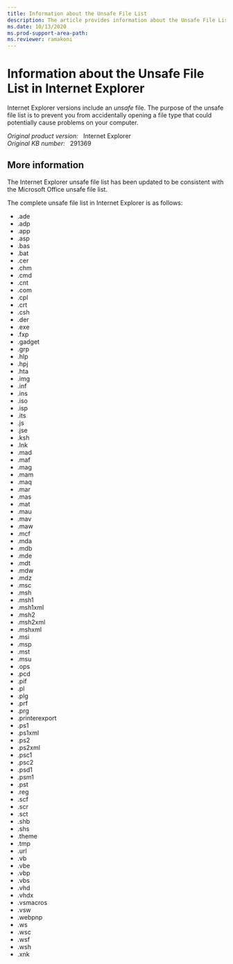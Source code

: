 ```yaml
---
title: Information about the Unsafe File List
description: The article provides information about the Unsafe File List in Internet Explorer.
ms.date: 10/13/2020
ms.prod-support-area-path: 
ms.reviewer: ramakoni
---
```

# Information about the Unsafe File List in Internet Explorer

Internet Explorer versions include an *unsafe* file. The purpose of the unsafe file list is to prevent you from accidentally opening a file type that could potentially cause problems on your computer.

_Original product version:_ &nbsp; Internet Explorer  
_Original KB number:_ &nbsp; 291369

## More information

The Internet Explorer unsafe file list has been updated to be consistent with the Microsoft Office unsafe file list.

The complete unsafe file list in Internet Explorer is as follows:

- .ade
- .adp
- .app
- .asp
- .bas
- .bat
- .cer
- .chm
- .cmd
- .cnt
- .com
- .cpl
- .crt
- .csh
- .der
- .exe
- .fxp
- .gadget
- .grp
- .hlp
- .hpj
- .hta
- .img
- .inf
- .ins
- .iso
- .isp
- .its
- .js
- .jse
- .ksh
- .lnk
- .mad
- .maf
- .mag
- .mam
- .maq
- .mar
- .mas
- .mat
- .mau
- .mav
- .maw
- .mcf
- .mda
- .mdb
- .mde
- .mdt
- .mdw
- .mdz
- .msc
- .msh
- .msh1
- .msh1xml
- .msh2
- .msh2xml
- .mshxml
- .msi
- .msp
- .mst
- .msu
- .ops
- .pcd
- .pif
- .pl
- .plg
- .prf
- .prg
- .printerexport
- .ps1
- .ps1xml
- .ps2
- .ps2xml
- .psc1
- .psc2
- .psd1
- .psm1
- .pst
- .reg
- .scf
- .scr
- .sct
- .shb
- .shs
- .theme
- .tmp
- .url
- .vb
- .vbe
- .vbp
- .vbs
- .vhd
- .vhdx
- .vsmacros
- .vsw
- .webpnp
- .ws
- .wsc
- .wsf
- .wsh
- .xnk
